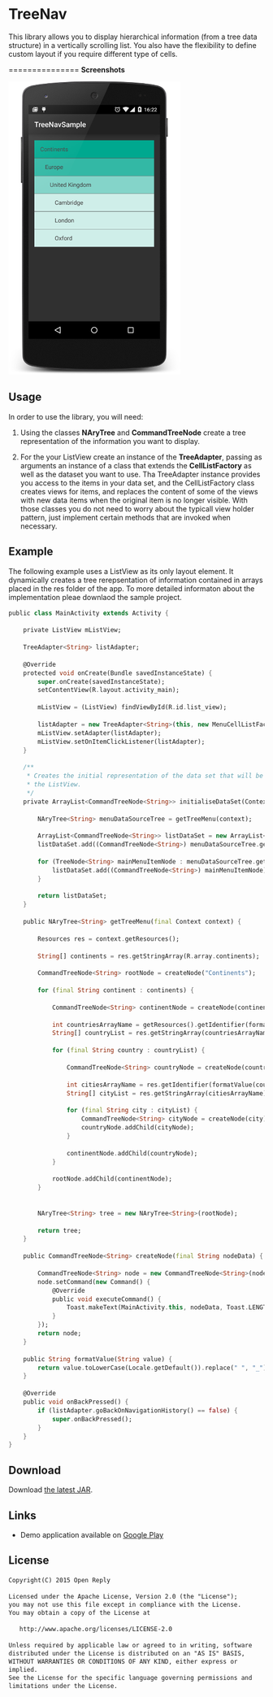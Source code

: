 TreeNav
============

This library allows you to display hierarchical information (from a tree data structure) in a vertically scrolling list. You also have the flexibility to define custom layout if you require different type of cells.

===============
**Screenshots**

![Screenshot](https://raw.githubusercontent.com/dfpalomar/treenav/master/Screenshots/screenshot_1.png)

Usage
--------
In order to use the library, you will need:

1. Using the classes **NAryTree** and **CommandTreeNode** create a tree representation of the information you want to display. 

2. For the your ListView create an instance of the **TreeAdapter**, passing as arguments an instance of a class that extends the **CellListFactory** as well as the dataset you want to use. Tha TreeAdapter instance provides you access to the items in your data set, and the CellListFactory class creates views for items, and replaces the content of some of the views with new data items when the original item is no longer visible. With those classes you do not need to worry about the typicall view holder pattern, just implement certain methods that are invoked when necessary.


Example
--------
The following example uses a ListView as its only layout element. It dynamically creates a tree rerepsentation of information contained in arrays placed in the res folder of the app. To more detailed informaton about the implementation pleae downlaod the sample project.

```dart
public class MainActivity extends Activity {

	private ListView mListView;
	
	TreeAdapter<String> listAdapter;
	
	@Override
	protected void onCreate(Bundle savedInstanceState) {
		super.onCreate(savedInstanceState);
		setContentView(R.layout.activity_main);
		
		mListView = (ListView) findViewById(R.id.list_view);
		
		listAdapter = new TreeAdapter<String>(this, new MenuCellListFactory(), initialiseDataSet(this));
		mListView.setAdapter(listAdapter);
		mListView.setOnItemClickListener(listAdapter);
	}
	
	/**
	 * Creates the initial representation of the data set that will be use for
	 * the ListView.
	 */
	private ArrayList<CommandTreeNode<String>> initialiseDataSet(Context context) {

		NAryTree<String> menuDataSourceTree = getTreeMenu(context);

		ArrayList<CommandTreeNode<String>> listDataSet = new ArrayList<CommandTreeNode<String>>();
		listDataSet.add((CommandTreeNode<String>) menuDataSourceTree.getRoot());

		for (TreeNode<String> mainMenuItemNode : menuDataSourceTree.getRoot().getChildren()) {
			listDataSet.add((CommandTreeNode<String>) mainMenuItemNode);
		}
		
		return listDataSet;
	}
	
	public NAryTree<String> getTreeMenu(final Context context) {
		
		Resources res = context.getResources();

		String[] continents = res.getStringArray(R.array.continents);
		
		CommandTreeNode<String> rootNode = createNode("Continents");
		
		for (final String continent : continents) {
			
			CommandTreeNode<String> continentNode = createNode(continent);
			
			int countriesArrayName = getResources().getIdentifier(formatValue(continent) + "_countries", "array", getPackageName());
			String[] countryList = res.getStringArray(countriesArrayName);
			
			for (final String country : countryList) {
				
				CommandTreeNode<String> countryNode = createNode(country);
				
				int citiesArrayName = res.getIdentifier(formatValue(country) + "_cities", "array", getPackageName());
				String[] cityList = res.getStringArray(citiesArrayName);
				
				for (final String city : cityList) {
					CommandTreeNode<String> cityNode = createNode(city);
					countryNode.addChild(cityNode);
				}
				
				continentNode.addChild(countryNode);
			}
			
			rootNode.addChild(continentNode);
		}
		
		
		NAryTree<String> tree = new NAryTree<String>(rootNode);
		
		return tree;
	}
	
	public CommandTreeNode<String> createNode(final String nodeData) {
		
		CommandTreeNode<String> node = new CommandTreeNode<String>(nodeData);
		node.setCommand(new Command() {
			@Override
			public void executeCommand() {
				Toast.makeText(MainActivity.this, nodeData, Toast.LENGTH_SHORT).show();
			}
		});
		return node;
	}
	
	public String formatValue(String value) {
		return value.toLowerCase(Locale.getDefault()).replace(" ", "_");
	}
	
	@Override
	public void onBackPressed() {
		if (listAdapter.goBackOnNavigationHistory() == false) {
			super.onBackPressed();	
		}
	}
}
```

Download
--------

Download [the latest JAR][1].

Links
--------

- Demo application available on [Google Play](https://play.google.com/store/apps/details?id=be.delhaize)

License
-------

    Copyright(C) 2015 Open Reply

    Licensed under the Apache License, Version 2.0 (the "License");
    you may not use this file except in compliance with the License.
    You may obtain a copy of the License at

       http://www.apache.org/licenses/LICENSE-2.0

    Unless required by applicable law or agreed to in writing, software
    distributed under the License is distributed on an "AS IS" BASIS,
    WITHOUT WARRANTIES OR CONDITIONS OF ANY KIND, either express or implied.
    See the License for the specific language governing permissions and
    limitations under the License.


[1]: https://search.maven.org/remote_content?g=eu.reply.androidlab.ui&a=treenav&v=LATEST    
